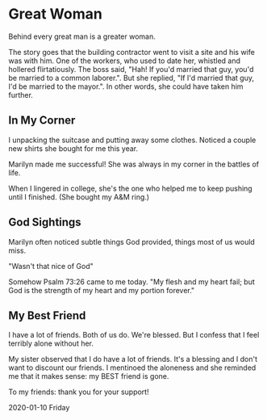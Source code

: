 # Great Woman

Behind every great man is a greater woman.

The story goes that the building contractor went to visit a site
and his wife was with him. One of the workers, who used to date her,
whistled and hollered flirtatiously. The boss said, "Hah! If you'd
married that guy, you'd be married to a common laborer.". But she replied,
"If I'd married that guy, I'd be married to the mayor.". In other words,
she could have taken him further.

## In My Corner

I unpacking the suitcase and putting away some clothes.
Noticed a couple new shirts she bought for me this year.

Marilyn made me successful!
She was always in my corner in the battles of life.

When I lingered in college, she's the one who helped me
to keep pushing until I finished. (She bought my A&M ring.)

## God Sightings

Marilyn often noticed subtle things God provided,
things most of us would miss.

"Wasn't that nice of God"

Somehow Psalm 73:26 came to me today.
"My flesh and my heart fail; but God is the strength
of my heart and my portion forever."

## My Best Friend

I have a lot of friends. Both of us do. We're blessed.
But I confess that I feel terribly alone without her.

My sister observed that I do have a lot of friends.
It's a blessing and I don't want to discount our friends.
I mentinoed the aloneness and she reminded me that it
makes sense: my BEST friend is gone.

To my friends: thank you for your support!

2020-01-10 Friday


